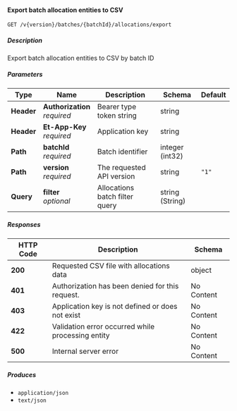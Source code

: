 
<a name="batchestradeallocations_getbatchorderfile"></a>
#### Export batch allocation entities to CSV
```
GET /v{version}/batches/{batchId}/allocations/export
```


##### Description
Export batch allocation entities to CSV by batch ID


##### Parameters

|Type|Name|Description|Schema|Default|
|---|---|---|---|---|
|**Header**|**Authorization**  <br>*required*|Bearer type token string|string||
|**Header**|**Et-App-Key**  <br>*required*|Application key|string||
|**Path**|**batchId**  <br>*required*|Batch identifier|integer (int32)||
|**Path**|**version**  <br>*required*|The requested API version|string|`"1"`|
|**Query**|**filter**  <br>*optional*|Allocations batch filter query|string (String)||


##### Responses

|HTTP Code|Description|Schema|
|---|---|---|
|**200**|Requested CSV file with allocations data|object|
|**401**|Authorization has been denied for this request.|No Content|
|**403**|Application key is not defined or does not exist|No Content|
|**422**|Validation error occurred while processing entity|No Content|
|**500**|Internal server error|No Content|


##### Produces

* `application/json`
* `text/json`



